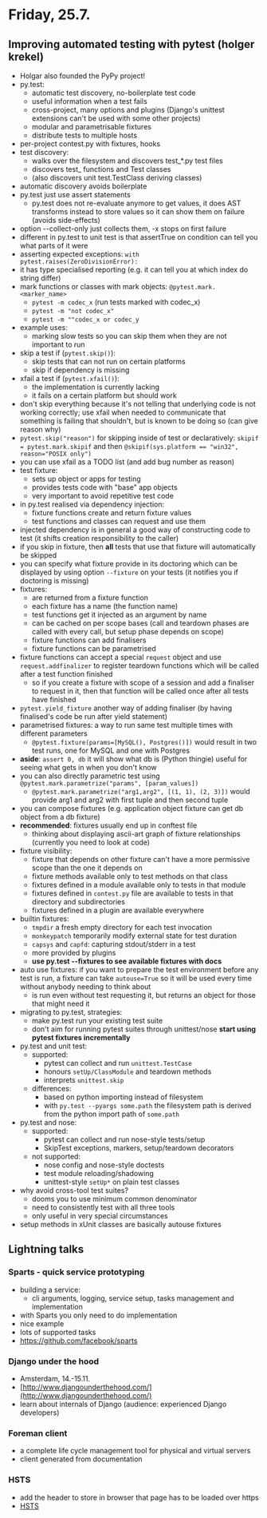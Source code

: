 # Friday, 25.7.

## Improving automated testing with pytest (holger krekel)
* Holgar also founded the PyPy project!
* py.test:
	* automatic test discovery, no-boilerplate test code
	* useful information when a test fails
	* cross-project, many options and plugins (Django's unittest extensions can't be used with some other projects)
	* modular and parametrisable fixtures
	* distribute tests to multiple hosts
* per-project contest.py with fixtures, hooks
* test discovery:
	* walks over the filesystem and discovers test_*.py test files
	* discovers test_ functions and Test classes
	* (also discovers unit test.TestClass deriving classes)
* automatic discovery avoids boilerplate
* py.test just use assert statements
	* py.test does not re-evaluate anymore to get values, it does AST transforms instead to store values so it can show them on failure (avoids side-effects)
* option --collect-only just collects them, -x stops on first failure
* different in py.test to unit test is that assertTrue on condition can tell you what parts of it were
* asserting expected exceptions: `with pytest.raises(ZeroDivisionError):`
* it has type specialised reporting (e.g. it can tell you at which index do string differ)
* mark functions or classes with mark objects: `@pytest.mark.<marker_name>`
	* `pytest -m codec_x` (run tests marked with codec_x)
	* `pytest -m "not codec_x"`
	* `pytest -m ""codec_x or codec_y`
* example uses:
	* marking slow tests so you can skip them when they are not important to run
* skip a test if (`pytest.skip()`):
	* skip tests that can not run on certain platforms
	* skip if dependency is missing
* xfail a test if (`pytest.xfail()`):
	* the implementation is currently lacking
	* it fails on a certain platform but should work
* don't skip everything because it's not telling that underlying code is not working correctly; use xfail when needed to communicate that something is failing that shouldn't, but is known to be doing so (can give reason why)
* `pytest.skip("reason")` for skipping inside of test or declaratively: `skipif = pytest.mark.skipif` and then `@skipif(sys.platform == "win32", reason="POSIX only")`
* you can use xfail as a TODO list (and add bug number as reason)
* test fixture:
	* sets up object or apps for testing
	* provides tests code with "base" app objects
	* very important to avoid repetitive test code
* in py.test realised via dependency injection:
	* fixture functions create and return fixture values
	* test functions and classes can request and use them
* injected dependency is in general a good way of constructing code to test (it shifts creation responsibility to the caller)
* if you skip in fixture, then **all** tests that use that fixture will automatically be skipped
* you can specify what fixture provide in its doctoring which can be displayed by using option `--fixture` on your tests (it notifies you if doctoring is missing)
* fixtures:
	* are returned from a fixture function
	* each fixture has a name (the function name)
	* test functions get it injected as an argument by name
	* can be cached on per scope bases (call and teardown phases are called with every call, but setup phase depends on scope)
	* fixture functions can add finalisers
	* fixture functions can be parametrised
* fixture functions can accept a special `request` object and use `request.addfinalizer` to register teardown functions which will be called after a test function finished
	* so if you create a fixture with scope of a session and add a finaliser to request in it, then that function will be called once after all tests have finished
* `pytest.yield_fixture` another way of adding finaliser (by having finalised's code be run after yield statement)
* parametrised fixtures: a way to run same test multiple times with different parameters
	* `@pytest.fixture(params=[MySQL(), Postgres()])` would result in two test runs, one for MySQL and one with Postgres
* **aside**: `assert 0, db` it will show what db is (Python thingie) useful for seeing what gets in when you don't know
* you can also directly parametric test using `@pytest.mark.parametrize("params", [param_values])`
	* `@pytest.mark.parametrize("arg1,arg2", [(1, 1), (2, 3)])` would provide arg1 and arg2 with first tuple and then second tuple
* you can compose fixtures (e.g. application object fixture can get db object from a db fixture)
* **recommended**: fixtures usually end up in conftest file
	* thinking about displaying ascii-art graph of fixture relationships (currently you need to look at code)
* fixture visibility:
	* fixture that depends on other fixture can't have a more permissive scope than the one it depends on
	* fixture methods available only to test methods on that class
	* fixtures defined in a module available only to tests in that module
	* fixtures defined in `contest.py` file are available to tests in that directory and subdirectories
	* fixtures defined in a plugin are available everywhere
* builtin fixtures:
	* `tmpdir` a fresh empty directory for each test invocation
	* `monkeypatch` temporarily modify external state for test duration
	* `capsys` and `capfd`: capturing stdout/stderr in a test
	* more provided by plugins
	* **use py.test --fixtures to see available fixtures with docs**
* auto use fixtures: if you want to prepare the test environment before any test is run, a fixture can take `autouse=True` so it will be used every time without anybody needing to think about
	* is run even without test requesting it, but returns an object for those that might need it
* migrating to py.test, strategies:
	* make py.test run your existing test suite
	* don't aim for running pytest suites through unittest/nose
	**start using pytest fixtures incrementally**
* py.test and unit test:
	* supported:
		* pytest can collect and run `unittest.TestCase`
		* honours `setUp/ClassModule` and teardown methods
		* interprets `unittest.skip`
	* differences:
		* based on python importing instead of filesystem
		* with `py.test --pyargs some.path` the filesystem path is derived from the python import path of `some.path`
* py.test and nose:
	* supported:
		* pytest can collect and run nose-style tests/setup
		* SkipTest exceptions, markers, setup/teardown decorators
	* not supported:
		* nose config and nose-style doctests
		* test module reloading/shadowing
		* unittest-style `setUp*` on plain test classes
* why avoid cross-tool test suites?
	* dooms you to use minimum common denominator
	* need to consistently test with all three tools
	* only useful in very special circumstances
* setup methods in xUnit classes are basically autouse fixtures


## Lightning talks

### Sparts - quick service prototyping
* building a service:
	* cli arguments, logging, service setup, tasks management and implementation
* with Sparts you only need to do implementation
* nice example
* lots of supported tasks
* https://github.com/facebook/sparts

### Django under the hood
* Amsterdam, 14.-15.11.
* [http://www.djangounderthehood.com/](http://www.djangounderthehood.com/)
* learn about internals of Django (audience: experienced Django developers)

### Foreman client
* a complete life cycle management tool for physical and virtual servers
* client generated from documentation

### HSTS
* add the header to store in browser that page has to be loaded over https
* [HSTS](https://www.owasp.org/index.php/HTTP_Strict_Transport_Security)

